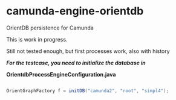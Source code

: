 # camunda-engine-orientdb
OrientDB persistence for Camunda 

This is work in progress.


Still not tested enough, but first processes work, also with history


_**For the testcase, you need to initialize the database in**_

**OrientdbProcessEngineConfiguration.java**
```java

OrientGraphFactory f = initDB("camunda2", "root", "simpl4");
```

